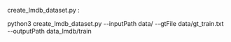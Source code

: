 create_lmdb_dataset.py : 

python3 create_lmdb_dataset.py --inputPath data/ --gtFile data/gt_train.txt --outputPath data_lmdb/train